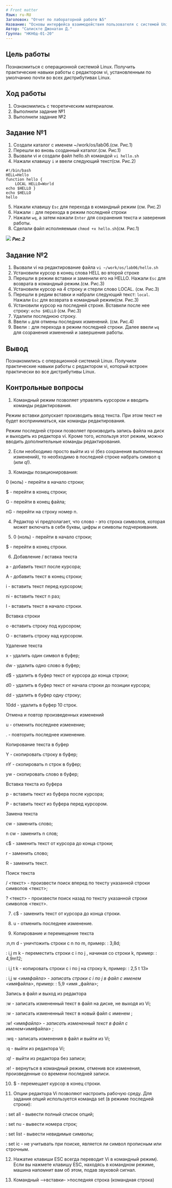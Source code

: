 ```yaml
---
# Front matter
Язык: ru-RU
Заголовок: "Отчет по лабораторной работе №5"
Название: "Основы интерфейса взаимодействия пользователя с системой Unix на уровне командной строки"
Автор: "Салискте Джонатан Д."
Группа: "НКНбд-01-20"
---
```


## Цель работы

Познакомиться с операционной системой Linux. Получить практические навыки работы с редактором vi, установленным по умолчанию почти во всех дистрибутивах Linux.

## Ход работы

1. Ознакомились с теоретическим материалом.
2. Выполнили задание №1
3. Выполнили задание №2

## Задание №1

1. Создали каталог с именем ~/work/os/lab06.(см. Рис.1)
2. Перешли во вновь созданный каталог.(см. Рис.1)
3. Вызвали vi и создали файл hello.sh командой `vi hello.sh`
4. Нажали клавишу `i` и ввели следующий текст(см. Рис.2)

```shell
#!/bin/bash
HELL=Hello
function hello {
    LOCAL HELLO=World
echo $HELLO }
echo $HELLO
hello
```

5. Нажали клавишу `Esc` для перехода в командный режим (см. Рис.2)
6. Нажали `:` для перехода в режим последней строки
7. Нажали `wq`, а затем нажали `Enter` для сохранения текста и заверения работы.
8. Сделали файл исполняемым `chmod +x hello.sh`(см. Рис.1)

![](https://github.com/dsshestakov/Lab_09/blob/master/Снимок%20экрана%20от%202021-05-20%2012-14-21.png)
**_Рис.2_**

## Задание №2

1. Вызвали vi на редактирование файла `vi ~/work/os/lab06/hello.sh`
2. Установили курсор в конец слова HELL во второй строке
3. Перешли в режим вставки и заменили его на HELLO. Нажали `Esc` для возврата в командный режим.(см. Рис.3)
4. Установили курсор на 4 строку и стерли слово LOCAL. (см. Рис.3)
5. Перешли в редим вставки и набрали следующий текст: `local`. Нажали `Esc` для возврата в командный режим(см. Рис.3)
6. Установили курсор на последней строке. Вставили после нее строку: `echo $HELLO` (см. Рис.3)
7. Удалили последнюю строку.
8. Ввели `u` для отмены последних изменений. (см. Рис.4)
9. Ввели `:` для перехода в режим последней строки. Далее ввели `wq` для созранения изменений и завершения работы.

## Вывод

Познакомились с операционной системой Linux. Получили практические навыки работы с редактором vi, который встроен практически во все дистрибутивы Linux.

## Контрольные вопросы

1. Командный режим позволяет управлять курсором и вводить команды редактирования.

Режим вставки допускает производить ввод текста. При этом текст не будет восприниматься, как команды редактирования.

Режим последней строки позволяет производить запись файла на диск и выходить из редактора vi. Кроме того, используя этот режим, можно вводить дополнительные команды редактирования.

2. Если необходимо просто выйти из vi (без сохранения выполненных изменений), то необходимо в последней строке набрать символ q (или q!).

3. Команды позиционирования:

0 (ноль) - перейти в начало строки;

$ - перейти в конец строки;

G - перейти в конец файла;

nG - перейти на строку номер n.

4. Редактор vi предполагает, что слово - это строка символов, которая может включать в себя буквы, цифры и символы подчеркивания.

5. 0 (ноль) - перейти в начало строки;

$ - перейти в конец строки.

6. Добавление / вставка текста

а - добавить текст после курсора;

А - добавить текст в конец строки;

i - вставить текст перед курсором;

ni - вставить текст n раз;

I - вставить текст в начало строки.

Вставка строки

o -вставить строку под курсором;

О - вставить строку над курсором.

Удаление текста

x - удалить один символ в буфер;

dw - удалить одно слово в буфер;

d$ - удалить в буфер текст от курсора до конца строки;

d0 - удалить в буфер текст от начала строки до позиции курсора;

dd - удалить в буфер одну строку;

10dd - удалить в буфер 10 строк.

Отмена и повтор произведенных изменений

u - отменить последнее изменение;

. - повторить последнее изменение.

Копирование текста в буфер

Y - скопировать строку в буфер;

nY - скопировать n строк в буфер;

yw - скопировать слово в буфер;

Вставка текста из буфера

p - вставить текст из буфера после курсора;

P - вставить текст из буфера перед курсором.

Замена текста

cw - заменить слово;

n cw - заменить n слов;

c$ - заменить текст от курсора до конца строки;

r - заменить слово;

R - заменить текст.

Поиск текста

/ <текст> - произвести поиск вперед по тексту указанной строки символов <текст>;

? <текст> - произвести поиск назад по тексту указанной строки символов <текст>.

7. c$ - заменить текст от курсора до конца строки.

8. u - отменить последнее изменение.

9. Копирование и перемещение текста

:n,m d - уничтожить строки с n по m, пример: : 3,8d;

: i,j m k - переместить строки с i по j , начиная со строки k, пример: : 4,9m12;

: i,j t k - копировать строки с i по j на строку k, пример: : 2,5 t 13»

: i,j w <имя*файла> - записать строки с i по j в файл с именем <имя*файла>, пример: : 5,9 <имя \_файла>;

Запись в файл и выход из редактора

:w - записать измененный текст в файл на диске, не выходя из Vi;

:w <newfile> - записать измененный текст в новый файл с именем <newfile>;

:w! <имя*файла> - записать измененный текст в файл с именем<имя*файла> ;

:wq - записать изменения в файл и выйти из Vi;

:q - выйти из редактора Vi;

:q! - выйти из редактора без записи;

:e! - вернуться в командный режим, отменив все изменения, произведенные со времени последней записи.

10. $ - перемещает курсор в конец строки.

11. Опции редактора Vi позволяют настроить рабочую среду. Для задания опций используется команда set (в режиме последней строки):

: set all - вывести полный список опций;

: set nu - вывести номера строк;

: set list - вывести невидимые символы;

: set ic - не учитывать при поиске, является ли символ прописным или строчным.

12. Нажатие клавиши ESC всегда переводит Vi в командный режим). Если вы нажмете клавишу ESC, находясь в командном режиме, машина напомнит вам об этом, подав звуковой сигнал.

13. Командный –>вставки– >последняя строка (командная строка)
